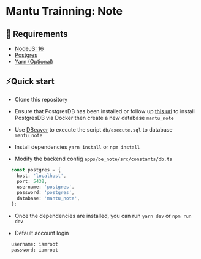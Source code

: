 # Mantu Trainning: Note

## 📖 Requirements

- [NodeJS: 16](https://nodejs.org/en/)
- [Postgres](https://www.postgresql.org/download/)
- [Yarn (Optional)](https://yarnpkg.com/)

## ⚡️Quick start

- Clone this repository

- Ensure that PostgresDB has been installed or follow up [this url](https://hevodata.com/learn/docker-postgresql) to install PostgresDB via Docker then create a new database `mantu_note`

- Use [DBeaver](https://dbeaver.io/) to execute the script `db/execute.sql` to database `mantu_note`

- Install dependencies ```yarn install``` or ```npm install```

- Modify the backend config `apps/be_note/src/constants/db.ts`

```typescript
  const postgres = {
    host: 'localhost',
    port: 5432,
    username: 'postgres',
    password: 'postgres',
    database: 'mantu_note',
  };
```

- Once the dependencies are installed, you can run ```yarn dev``` or ```npm run dev```

- Default account login

```bash
  username: iamroot
  password: iamroot
```
